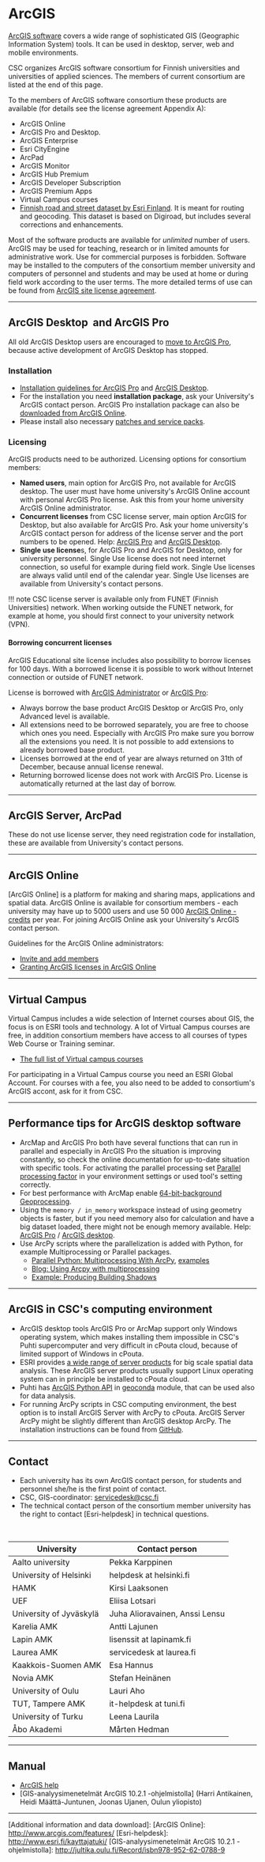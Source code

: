 # ArcGIS

[ArcGIS software] covers a wide range of sophisticated GIS
(Geographic Information System) tools. It can be used in desktop, server, web
and mobile environments.

CSC organizes ArcGIS software consortium for Finnish universities and
universities of applied sciences. The members of current consortium are
listed at the end of this page. 

To the members of ArcGIS software consortium these products are available (for details see the license agreement Appendix A):

-   ArcGIS Online
-   ArcGIS Pro and Desktop.
-   ArcGIS Enterprise 
-   Esri CityEngine
-   ArcPad
-   ArcGIS Monitor
-   ArcGIS Hub Premium
-   ArcGIS Developer Subscription
-   ArcGIS Premium Apps
-   Virtual Campus courses
-   [Finnish road and street dataset by Esri Finland](https://wiki.eduuni.fi/display/cscjemma/Accessible+for+ArcGIS+consortium+members). It is meant for
    routing and geocoding. This dataset is based on Digiroad, but includes several corrections and
    enhancements. 

Most of the software products are available for *unlimited* number of users. ArcGIS may be used for teaching, 
research or in limited amounts for administrative work. Use for commercial purposes is forbidden. 
Software may be installed to the computers of the consortium member university and computers of personnel 
and students and may be used at home or during field work according to the user terms. The more detailed terms of
use can be found from [ArcGIS site license agreement](../img/ArcGIS_education_Institution_terms_and_conditions_2020-2022.pdf).

------------------------------------------------------------------------

## ArcGIS  Desktop  and ArcGIS Pro
All old ArcGIS Desktop users are encouraged to [move to ArcGIS Pro](https://support.esri.com/en/arcmap-esri-plan), because active development of ArcGIS Desktop has stopped.

### Installation
-   [Installation guidelines for ArcGIS Pro](https://pro.arcgis.com/en/pro-app/latest/get-started/install-and-sign-in-to-arcgis-pro.htm) and [ArcGIS Desktop](https://desktop.arcgis.com/en/arcmap/latest/get-started/installation-guide/introduction.htm).
-   For the installation you need **installation package**, ask your University's ArcGIS contact person. ArcGIS Pro installation package can also be [downloaded from ArcGIS Online](https://pro.arcgis.com/en/pro-app/latest/get-started/download-arcgis-pro.htm#ESRI_SECTION1_F19E35C5A28F44F69A0EA3F464A0E015). 
-   Please install also necessary [patches and service packs](https://support.esri.com/en/Products/Desktop/arcgis-desktop/arcmap/).

### Licensing
ArcGIS products need to be authorized. Licensing options for consortium members:

-   **Named users**, main option for ArcGIS Pro, not available for ArcGIS desktop. The user must have home university's ArcGIS Online 
account with personal ArcGIS Pro license. Ask this from your home university ArcGIS Online administrator.  
-   **Concurrent licenses** from CSC license server, main option ArcGIS for Desktop, but also available for ArcGIS Pro. 
Ask your home university's ArcGIS contact person for address of the license server and the port numbers to be opened. 
Help: [ArcGIS Pro](http://pro.arcgis.com/en/pro-app/get-started/start-arcgis-pro-with-a-concurrent-use-license.htm) 
and [ArcGIS Desktop](https://desktop.arcgis.com/en/arcmap/latest/get-started/installation-guide/authorization-wizard.htm).
-   **Single use license**s, for ArcGIS Pro and ArcGIS for Desktop, only for university personnel. Single Use license does not 
need internet connection, so useful for example during field work. Single Use licenses are always valid until end of the calendar year. 
Single Use licenses are available from University's contact persons.

  
!!! note
    CSC license server is available only from FUNET (Finnish
    Universities) network. When working outside the FUNET network, for
    example at home, you should first connect to your
    university network (VPN). 

#### Borrowing concurrent licenses

ArcGIS Educational site license includes also possibility to borrow
licenses for 100 days. With a borrowed license it is possible to work
without Internet connection or outside of FUNET network.

License is borrowed with [ArcGIS Administrator](http://desktop.arcgis.com/en/arcmap/latest/get-started/administer/borrowing-and-returning-licenses.htm) or [ArcGIS Pro](https://pro.arcgis.com/en/pro-app/get-started/start-arcgis-pro-with-a-concurrent-use-license.htm#ESRI_SECTION1_9E03C2B7A83C4FE4A41408EE7E0498CB):

-   Always borrow the base product ArcGIS Desktop or ArcGIS Pro, only Advanced level is available.
-   All extensions need to be borrowed separately, you are free to
    choose which ones you need. Especially with ArcGIS Pro make sure you borrow all the extensions you need. It is not possible to add extensions to already borrowed base product.
-   Licenses borrowed at the end of year are always returned on 31th of December, because annual license renewal.
- Returning borrowed license does not work with ArcGIS Pro. License is automatically returned at the last day of borrow.

------------------------------------------------------------------------

## ArcGIS Server, ArcPad 

These do not use license server, they need registration code for
installation, these are available from University's contact persons.

------------------------------------------------------------------------

## ArcGIS Online

[ArcGIS Online] is a platform for making and sharing maps, applications
and spatial data. ArcGIS Online is available for consortium members - each university may have up to 5000 users and use 50 000 [ArcGIS
Online -credits](http://www.esri.com/software/arcgis/arcgisonline/credits) per year. For joining ArcGIS Online ask your University's ArcGIS contact person.

Guidelines for the ArcGIS Online administrators:

- [Invite and add members](http://doc.arcgis.com/en/arcgis-online/administer/invite-users.htm)
- [Granting ArcGIS licenses in ArcGIS Online](http://pro.arcgis.com/en/pro-app/get-started/manage-licenses.htm)

------------------------------------------------------------------------

## Virtual Campus 

Virtual Campus includes a wide selection of Internet courses about GIS,
the focus is on ESRI tools and technology. A lot of Virtual Campus
courses are free, in addition consortium members have access to all
courses of types Web Course or Training seminar.

-   [The full list of Virtual campus courses](https://www.esri.com/training/catalog/search/)

For participating in a Virtual Campus course you need an ESRI Global
Account. For courses with a fee, you also need to be added to consortium's ArcGIS accont, ask
for it from CSC.

------------------------------------------------------------------------

## Performance tips for ArcGIS desktop software 

* ArcMap and ArcGIS Pro both have several functions that can run in parallel and especially in ArcGIS Pro the situation is improving constantly, so check the online documentation for up-to-date situation with specific tools. For activating the parallel processing set [Parallel processing factor](https://pro.arcgis.com/en/pro-app/tool-reference/environment-settings/parallel-processing-factor.htm) in your environment settings or used tool's setting correctly.
* For best performance with ArcMap enable [64-bit-background Geoprocessing](http://desktop.arcgis.com/en/arcmap/latest/analyze/executing-tools/64bit-background.htm). 
* Using the `memory / in_memory` workspace instead of using geometry objects is faster, but if you need memory also for calculation and have a big dataset loaded, there might not be enough memory available. Help: [ArcGIS Pro](https://pro.arcgis.com/en/pro-app/latest/help/analysis/geoprocessing/basics/the-in-memory-workspace.htm) / [ArcGIS desktop](http://desktop.arcgis.com/en/arcmap/latest/analyze/modelbuilder/the-in-memory-workspace.htm).
* Use ArcPy scripts where the parallelization is added with Python, for example Multiprocessing or Parallel packages.
   * [Parallel Python: Multiprocessing With ArcPy](https://www.youtube.com/watch?v=KAzCG6C8-7g), [examples](https://github.com/nRajasekar92/DevSummit-2017)
   * [Blog: Using Arcpy with multiprocessing](https://pythongisandstuff.wordpress.com/2013/07/31/using-arcpy-with-multiprocessing-part-3/)
   * [Example: Producing Building Shadows](http://gis.stackexchange.com/questions/19935/port-producing-building-shadows-avenue-code-to-arcgis-10/20352#20352)

------------------------------------------------------------------------
## ArcGIS in CSC's computing environment

*   ArcGIS desktop tools ArcGIS Pro or ArcMap support only Windows operating system, which makes installing them impossible in CSC's Puhti supercomputer and very difficult in cPouta cloud, because of limited support of Windows in cPouta.
*   ESRI provides [a wide range of server products](https://enterprise.arcgis.com/en/server/latest/get-started/windows/about-arcgis-server-licensing-roles.htm) for big scale spatial data analysis. These ArcGIS server products usually support Linux operating system can in principle be installed to cPouta cloud.
*   Puhti has [ArcGIS Python API](https://developers.arcgis.com/python/) in [geoconda](geoconda.md) module, that can be used also for data analysis.
*   For running ArcPy scripts in CSC computing environment, the best option is to install ArcGIS Server with ArcPy to cPouta. ArcGIS Server ArcPy might be slightly different than ArcGIS desktop ArcPy. The installation instructions can be found from [GitHub](https://github.com/csc-training/geocomputing/tree/master/pouta/arcpy).

------------------------------------------------------------------------


## Contact 

-   Each university has its own ArcGIS contact person, for students and personnel she/he
    is the first point of contact.
-   CSC, GIS-coordinator: servicedesk@csc.fi
-   The technical contact person of the consortium member university has
    the right to contact [Esri-helpdesk] in technical questions.

 

| University              | Contact person                       |
|-------------------------|--------------------------------------|
| Aalto university        | Pekka Karppinen                      |
| University of Helsinki  | helpdesk at helsinki.fi              |
| HAMK                    | Kirsi Laaksonen                         |
| UEF                     | Eliisa Lotsari                       |
| University of Jyväskylä | Juha Alioravainen, Anssi Lensu       |
| Karelia AMK             | Antti Lajunen                        |
| Lapin AMK               | lisenssit at lapinamk.fi             |
| Laurea AMK              | servicedesk at laurea.fi             |
| Kaakkois-Suomen AMK     | Esa Hannus                           |
| Novia AMK               | Stefan Heinänen         |
| University of Oulu      | Lauri Aho                            |
| TUT, Tampere AMK        | it-helpdesk at tuni.fi               |
| University of Turku      | Leena Laurila |
| Åbo Akademi             | Mårten Hedman                         |



------------------------------------------------------------------------

## Manual

-   [ArcGIS help](https://doc.arcgis.com/en/)
-   [GIS-analyysimenetelmät ArcGIS 10.2.1 -ohjelmistolla] (Harri
    Antikainen, Heidi Määttä-Juntunen, Joonas Ujanen, Oulun yliopisto)

------------------------------------------------------------------------

  [ArcGIS software]: http://www.esri.com/software/arcgis
  [Additional information and data download]: 
  [ArcGIS Online]: http://www.arcgis.com/features/
  [Esri-helpdesk]: http://www.esri.fi/kayttajatuki/
  [GIS-analyysimenetelmät ArcGIS 10.2.1 -ohjelmistolla]: http://jultika.oulu.fi/Record/isbn978-952-62-0788-9
